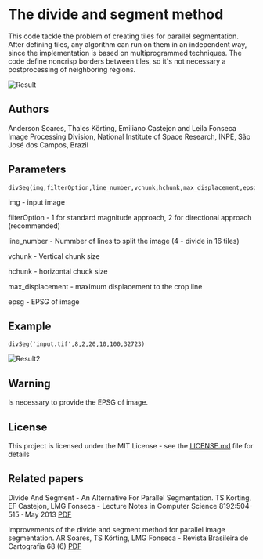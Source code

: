 # The divide and segment method

This code tackle the problem of creating tiles for parallel segmentation. After defining tiles, any algorithm can run on them in an independent way, since the
implementation is based on multiprogrammed techniques. The code define noncrisp borders between tiles, so it's not necessary a postprocessing of neighboring regions.

![Result](https://user-images.githubusercontent.com/9437194/32062553-923b2e12-ba53-11e7-917b-af7c049b8813.jpg)

## Authors
Anderson Soares, Thales Körting, Emiliano Castejon and Leila Fonseca
Image Processing Division, National Institute of Space Research, INPE, São José dos Campos, Brazil

## Parameters

```
divSeg(img,filterOption,line_number,vchunk,hchunk,max_displacement,epsg)
```

img              - input image 

filterOption     - 1 for standard magnitude approach, 2 for directional approach (recommended)

line_number      - Nummber of lines to split the image (4 - divide in 16 tiles)

vchunk           - Vertical chunk size

hchunk           - horizontal chuck size

max_displacement - maximum displacement to the crop line

epsg             - EPSG of image

## Example
```
divSeg('input.tif',8,2,20,10,100,32723)
```


![Result2](https://user-images.githubusercontent.com/9437194/32062558-949526d6-ba53-11e7-9ca1-f5fed93941e6.jpg)


## Warning

Is necessary to provide the EPSG of image.


## License

This project is licensed under the MIT License - see the [LICENSE.md](LICENSE.md) file for details

## Related papers
Divide And Segment - An Alternative For Parallel Segmentation. TS Korting, EF Castejon, LMG Fonseca - Lecture Notes in Computer Science 8192:504-515 · May 2013 [PDF](https://www.researchgate.net/publication/265794792_The_Divide_and_Segment_Method_for_Parallel_Image_Segmentation)

Improvements of the divide and segment method for parallel image segmentation. AR Soares, TS Körting, LMG Fonseca - Revista Brasileira de Cartografia 68 (6) [PDF](http://www.lsie.unb.br/rbc/index.php/rbc/article/viewFile/1602/996)
